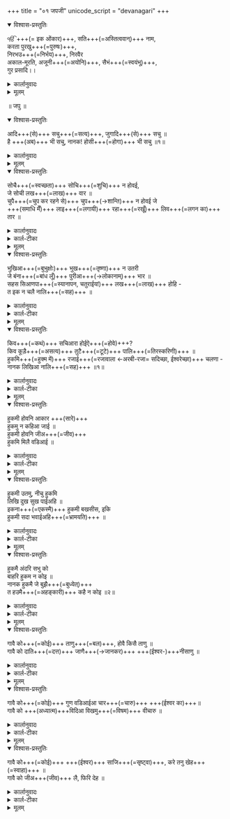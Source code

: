 +++
title = "०१ जपजी"
unicode_script = "devanagari"
+++

<details open><summary>विश्वास-प्रस्तुतिः</summary>

ੴ +++(= इक ओंकार)+++, सति+++(=अस्तित्ववान्)+++ नाम,  
करता पुरखु+++(=पुरुषः)+++,  
निरभउ+++(=निर्भय)+++, निरवैर  
अकाल-मूरति, अजूनी+++(=अयोनि)+++, सैभं+++(=स्वयंभू)+++,  
गुर प्रसादि।।  
</details>

<details><summary>कार्लानुवादः</summary>

 अकालपुरुष एकः, यस्य नाम अस्तित्व-सम्पन्न इति, यः सृष्टे रचयिता (कर्ता) अस्ति, यः सर्वेषु व्यापको विष्णु र्अस्ति, भयेन रहितः, वैरेण वैरनिर्यातनेन च रहितः, यस्य स्वरूपः कालात् परः भवति (भावेन, यस्य वपुर् अविनाशी वर्तते), यो जन्मना योनिषु नोद्भवति, यस्य प्रकाशः स्वतो ऽभूद् भवति च, यश्च सत्गुरोः कृपया मिल्यते।  
</details>


<details><summary>मूलम्</summary>

ੴ सति नामु करता पुरखु निरभउ निरवैरु  
अकाल मूरति अजूनी सैभं गुर प्रसादि ॥  
</details>


॥ जपु ॥  

<details open><summary>विश्वास-प्रस्तुतिः</summary>

आदि+++(से)+++ सचु+++(=सत्य)+++, जुगादि+++(से)+++ सचु ॥  
है +++(अब)+++ भी सचु, नानक! होसी+++(=होगा)+++ भी सचु ॥१॥  
</details>

<details><summary>कार्लानुवादः</summary>


आदेः सद् युगादेः सत् ।  
सदस्ति हि नानक! भविष्यति सत् ॥  
</details>

<details><summary>मूलम्</summary>

आदि सचु जुगादि सचु ॥  
है भी सचु नानक होसी भी सचु ॥१॥  
</details>


<details open><summary>विश्वास-प्रस्तुतिः</summary>

सोचै+++(=स्वच्छता)+++ सोचि+++(=शुचि)+++ न होवई,  
जे सोची लख+++(=लाख)+++ वार ॥  
चुपै+++(=चुप कर रहने से)+++ चुप+++(→शान्ति)+++ न होवई जे  
+++(समाधि मेँ)+++ लाइ+++(=लगायी)+++ रहा+++(=रखूँ)+++ लिव+++(=लगन का)+++ तार ॥  
</details>

<details><summary>कार्लानुवादः</summary>

 शुच्या शुचिर् न भवेत् यद् धावति लक्षवारम्।  
मनसो न शाम्येत् कृत्वा समाधौ संहारम्।  
</details>

<details><summary>कार्ल-टीका</summary>

यद्यहं सम्प्रक्षालो लक्षवारमपि (स्नानादिभिः शरीरस्य) स्वच्छतां पालयेयं, (तथापि ईदृश्या) शुच्या (मनसः) स्वच्छता न रक्ष्येत। यद्यहं (शरीरम्) एकाग्रतया समाधिना धरेयं, (तथापि अमुष्या रीत्या) मौनं साधयित्वा मनो न शाम्येत्।  
</details>


<details><summary>मूलम्</summary>


सोचै सोचि न होवई जे सोची लख वार ॥  
चुपै चुप न होवई जे लाइ रहा लिव तार ॥  
</details>


<details open><summary>विश्वास-प्रस्तुतिः</summary>

भुखिआ+++(=बुभुक्षोः)+++ भुख+++(=तृष्णा)+++ न उतरी  
जे बंना+++(=बांध लूँ)+++ पुरीआ+++(→लोकानाम्)+++ भार ॥  
सहस सिआणपा+++(=स्यानापन, चतुराईयां)+++ लख+++(=लाख)+++ होहि -  
त इक न चलै नालि+++(=सह)+++ ॥  
</details>

<details><summary>कार्लानुवादः</summary>

क्षुधां बुभुक्षु र्नोत्तरेद् ऊढ्वा लोकभारम् ।  
सहस्र-कौशल्यं लक्षं गते नायात्येको तत्साकम् ॥  
</details>

<details><summary>कार्ल-टीका</summary>

यद्यहं सर्वेषां भवनानां द्रव्यस्य राशिम् (अपि) संभरेयं, तथापि तृष्णाया अधीनस्य मे तृष्णा दूरं नापयाति। (मयि) सहस्रं लक्षं वा चातुर्याणि भवेयुश्चेदपि (तेषु) एकमपि चातुर्यं मे साहाय्यं न दास्यति।  
</details>

<details><summary>मूलम्</summary>

भुखिआ भुख न उतरी जे बंना पुरीआ भार ॥  
सहस सिआणपा लख होहि त इक न चलै नालि ॥  
</details>


<details open><summary>विश्वास-प्रस्तुतिः</summary>

किव+++(=कथं)+++ सचिआरा होईऐ+++(=होवे)+++?  
किव कूड़ै+++(=असत्य)+++ तुटै+++(=टूटे)+++ पालि+++(=तिरस्करिणी)+++ ॥  
हुकमि+++(=हुक्म में)+++ रजाई+++(=रजावाला ←अरबी-रजा= सदिच्छा, ईश्वरेच्छा)+++ चलणा -  
नानक लिखिआ नालि+++(=सह)+++ ॥१॥  
</details>

<details><summary>कार्लानुवादः</summary>

कथं सत्यवान् भवेद् अपास्तं च मिथ्याजालम् ।  
ईशादेशं पालयेन् नानक सर्वं नित्यसहचारम् ॥१॥  
</details>

<details><summary>कार्ल-टीका</summary>

(तर्हि) अकालपुरुषस्य प्रकाशार्हः कथं भवेयं, (अपि च ममान्तरङ्गे) मिथ्यायाः जवनिका कथं विदीर्येत ? स्वामिनः प्रसादस्य आदेशानुसरणम् (- इयमेकमात्रविधिः)। हे नानक! (विधिरियम्) जगतः सृष्टेरादित आरभ्य एव लिख्यमाना विद्यते।  
</details>


<details><summary>मूलम्</summary>

किव सचिआरा होईऐ किव कूड़ै तुटै पालि ॥  
हुकमि रजाई चलणा नानक लिखिआ नालि ॥१॥  
</details>


<details open><summary>विश्वास-प्रस्तुतिः</summary>

हुकमी होवनि आकार  +++(सारे)+++  
हुकमु न कहिआ जाई ॥  
हुकमी होवनि जीअ+++(=जीव)+++  
हुकमि मिलै वडिआई ॥  
</details>

<details><summary>कार्लानुवादः</summary>

आदेशाद् भवत्याकार आदेशोऽनिर्वचनीयः।  
आदेशाद्धि जीवेद् आदेशाद्धि शोभेत जीवः ॥  
</details>

<details><summary>कार्ल-टीका</summary>

अकालपुरुषस्यादेशानुसारं शरीराणि निर्मीयन्ते, (परन्तु) इमान् आदेशान् विवर्तुं न संभवति। ईशादेशानुसारेणैव सर्वे जन्तवः समुद्भवन्ति, तथा तस्यादेशानुसारेणैव ते (प्रभोर्द्वारमासाद्य) शोभाम् अश्नुवते।  
</details>

<details><summary>मूलम्</summary>

हुकमी होवनि आकार हुकमु न कहिआ जाई ॥  
हुकमी होवनि जीअ हुकमि मिलै वडिआई ॥  
</details>

<details open><summary>विश्वास-प्रस्तुतिः</summary>

हुकमी उतमु, नीचु हुकमि  
लिखि दुख सुख पाईअहि ॥  
इकना+++(=एकस्मै)+++ हुकमी बखसीस, इकि  
हुकमी सदा भवाईअहि+++(=भ्रामयति)+++ ॥  
</details>

<details><summary>कार्लानुवादः</summary>

आदेशाद् उच्चनीचाः स आदिशेद् दुःखसुखाय ।  
आदेशात् कस्मैचिद् आशिषोऽन्यस्मै तु विभ्रमाय ॥  
</details>

<details><summary>कार्ल-टीका</summary>

विधातुरादेशात् कश्चित् सद्गुणोपेतो भवति, कश्चित् विगुणः। तस्यादेशे लिखितं (स्वकर्मणां) फलस्वरूपं दुःखं वा सुखं वा भुञ्जते। आदेशे हि बहुषु मनुष्येषु (अकालपुरुषस्य द्वारात्) कृपा वर्षति, तथा तस्यादेशे हि केचन जीवाः जन्ममरणयोश्चक्रे नित्यं भ्रमन्ति।  
</details>

<details><summary>मूलम्</summary>

हुकमी उतमु नीचु हुकमि लिखि दुख सुख पाईअहि ॥  
इकना हुकमी बखसीस इकि हुकमी सदा भवाईअहि ॥  
</details>


<details open><summary>विश्वास-प्रस्तुतिः</summary>

हुकमै अंदरि सभु को  
बाहरि हुकम न कोइ ॥  
नानक हुकमै जे बुझै+++(=बुध्येत्)+++  
त हउमै+++(=अहङ्कारी)+++ कहै न कोइ ॥२॥  
</details>

<details><summary>कार्लानुवादः</summary>

आदेशस्य सर्वेऽधीना, आदेशम् उल्लङ्घयितुं न कश्चिदर्हः ।  
य आदेशं बोधेन् नानक, नाधिकं स्वानुरागेण जल्पति सः॥२॥  
</details>

<details><summary>कार्ल-टीका</summary>


प्रत्येको जीवः तदादेशस्याधीन एव वर्तते। कोऽपि जीव आदेशगणाद् बहिर्गन्तुं न शक्यते। हे नानक ! यदि कश्चिद् अकालपुरुषस्यादेशचक्रम् अवगच्छेत् तदनन्तरं सः स्वार्थपूर्णां वार्तां पुन र्न करोति (अर्थात् सः स्वार्थिनं जीवनं त्यजति)।  
</details>


<details><summary>मूलम्</summary>

हुकमै अंदरि सभु को बाहरि हुकम न कोइ ॥  
नानक हुकमै जे बुझै त हउमै कहै न कोइ ॥२॥  
</details>


<details open><summary>विश्वास-प्रस्तुतिः</summary>

गावै को+++(=कोई)+++ ताणु+++(=बल)+++, होवै किसै ताणु ॥  
गावै को दाति+++(=दत्त)+++ जाणै+++(→जानकर)+++ +++(ईश्वर-)+++नीसाणु ॥  
</details>

<details><summary>कार्लानुवादः</summary>

यस्मिंश्च राजते शक्तिः स स्तौति शक्तिदम् ।  
स्वदन्तान् हि स्तौति कश्चित् तु मत्वा तच्चिह्नंम्।  
</details>

<details><summary>कार्ल-टीका</summary>

यस्य कस्यापि मनुष्यस्य सामर्थ्यं वर्तते, सः ईश्वरस्य शक्त्याः गायति (भावेन, तस्य गुणकीर्तनं करोति पुनश्च तस्य तानि कर्माणि कथयति यानि तच्छक्तिं प्रकटीकुर्वन्ति)। कोऽपि मनुष्यस्तु (इमे दन्ताः प्रभोः कृपायाः) चिह्नं मत्वा तस्य दन्तानां हि गायति ।  
</details>


<details><summary>मूलम्</summary>

गावै को ताणु होवै किसै ताणु ॥  
गावै को दाति जाणै नीसाणु ॥  
</details>

<details open><summary>विश्वास-प्रस्तुतिः</summary>

गावै को+++(=कोई)+++ गुण वडिआईआ चार+++(=चारु)+++ +++(ईश्वर का)+++॥  
गावै को +++(अध्यात्म)+++विदिआ विखमु+++(=विषम)+++ वीचारु ॥  
</details>

<details><summary>कार्लानुवादः</summary>

चारुगुणान् उपबृंहयति संस्तूय कश्चित्।  
विषम-विद्यां विचारयति संस्तूय कश्चित्।  
</details>

<details><summary>कार्ल-टीका</summary>


कोऽपि मनुष्य ईश्वरस्य सुन्दरान् गुणान् अभिवर्ध्य वर्णयति। कोऽपि मनुष्यो विद्यायाः बलेन अकालपुरुषस्य कठिनज्ञानस्य गानं करोति (भावेन, शास्त्रादिभिः आध्यात्मदर्शनेषु विमर्शयति)।  
</details>


<details><summary>मूलम्</summary>

गावै को गुण वडिआईआ चार ॥  
गावै को विदिआ विखमु वीचारु ॥  
</details>


<details open><summary>विश्वास-प्रस्तुतिः</summary>

गावै को+++(=कोई)+++ +++(ईश्वर)+++ साजि+++(=सृष्ट्वा)+++, करे तनु खेह+++(=स्वाहा)+++ ॥  
गावै को जीअ+++(जीव)+++ लै, फिरि देह ॥  
</details>

<details><summary>कार्लानुवादः</summary>

 तनूं सृष्ट्वा करोति भस्म पुनरिति गायति।  
प्राणं नीत्वा पुनर्दधातीत्यन्यः ।  
</details>

<details><summary>कार्ल-टीका</summary>


कोऽपि मनुष्यः गायति यत् अकालपुरुषः शरीरं निर्माय पुनर्भस्मसात् करोतीति। अन्यो गायति यत् हरिः (देहात्) प्राणं निष्कास्य पुनः (नूतने देहे) निदधातीति।  
</details>

<details><summary>मूलम्</summary>

गावै को+++(=कोई)+++ +++(ईश्वर)+++ साजि+++(=सृष्ट्वा)+++, करे तनु खेह+++(=स्वाहा)+++ ॥  
गावै को जीअ+++(जीव)+++ लै, फिरि देह ॥  
</details>


